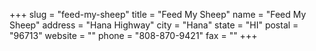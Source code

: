 +++
slug = "feed-my-sheep"
title = "Feed My Sheep"
name = "Feed My Sheep"
address = "Hana Highway"
city = "Hana"
state = "HI"
postal = "96713"
website = ""
phone = "808-870-9421"
fax = ""
+++

